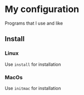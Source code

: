 # My configuration

Programs that I use and like

## Install

### Linux
Use `install` for installation

### MacOs
Use `initmac` for installation

